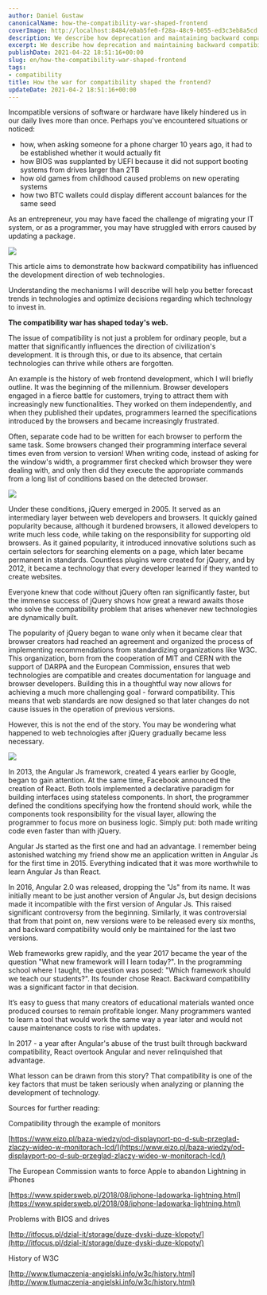 ```yaml
---
author: Daniel Gustaw
canonicalName: how-the-compatibility-war-shaped-frontend
coverImage: http://localhost:8484/e0ab5fe0-f28a-48c9-b055-ed3c3eb8a5cd.avif
description: We describe how deprecation and maintaining backward compatibility have influenced the direction of web technology development.
excerpt: We describe how deprecation and maintaining backward compatibility have influenced the direction of web technology development.
publishDate: 2021-04-22 18:51:16+00:00
slug: en/how-the-compatibility-war-shaped-frontend
tags:
- compatibility
title: How the war for compatibility shaped the frontend?
updateDate: 2021-04-2 18:51:16+00:00
---
```


Incompatible versions of software or hardware have likely hindered us in our daily lives more than once. Perhaps you've encountered situations or noticed:

* how, when asking someone for a phone charger 10 years ago, it had to be established whether it would actually fit
* how BIOS was supplanted by UEFI because it did not support booting systems from drives larger than 2TB
* how old games from childhood caused problems on new operating systems
* how two BTC wallets could display different account balances for the same seed

As an entrepreneur, you may have faced the challenge of migrating your IT system, or as a programmer, you may have struggled with errors caused by updating a package.

![](http://localhost:8484/89e36eaa-b1df-4048-b690-7942494408ad.avif)

This article aims to demonstrate how backward compatibility has influenced the development direction of web technologies.

Understanding the mechanisms I will describe will help you better forecast trends in technologies and optimize decisions regarding which technology to invest in.

**The compatibility war has shaped today's web.**

The issue of compatibility is not just a problem for ordinary people, but a matter that significantly influences the direction of civilization's development. It is through this, or due to its absence, that certain technologies can thrive while others are forgotten.

An example is the history of web frontend development, which I will briefly outline. It was the beginning of the millennium. Browser developers engaged in a fierce battle for customers, trying to attract them with increasingly new functionalities. They worked on them independently, and when they published their updates, programmers learned the specifications introduced by the browsers and became increasingly frustrated.

Often, separate code had to be written for each browser to perform the same task. Some browsers changed their programming interface several times even from version to version! When writing code, instead of asking for the window's width, a programmer first checked which browser they were dealing with, and only then did they execute the appropriate commands from a long list of conditions based on the detected browser.

![](http://localhost:8484/a05d33ed-5348-4ac0-959b-0df33e5f8823.avif)

Under these conditions, jQuery emerged in 2005. It served as an intermediary layer between web developers and browsers. It quickly gained popularity because, although it burdened browsers, it allowed developers to write much less code, while taking on the responsibility for supporting old browsers. As it gained popularity, it introduced innovative solutions such as certain selectors for searching elements on a page, which later became permanent in standards. Countless plugins were created for jQuery, and by 2012, it became a technology that every developer learned if they wanted to create websites.

Everyone knew that code without jQuery often ran significantly faster, but the immense success of jQuery shows how great a reward awaits those who solve the compatibility problem that arises whenever new technologies are dynamically built.

The popularity of jQuery began to wane only when it became clear that browser creators had reached an agreement and organized the process of implementing recommendations from standardizing organizations like W3C. This organization, born from the cooperation of MIT and CERN with the support of DARPA and the European Commission, ensures that web technologies are compatible and creates documentation for language and browser developers. Building this in a thoughtful way now allows for achieving a much more challenging goal - forward compatibility. This means that web standards are now designed so that later changes do not cause issues in the operation of previous versions.

However, this is not the end of the story. You may be wondering what happened to web technologies after jQuery gradually became less necessary.

![](http://localhost:8484/1c67ab75-ecb0-4267-b032-40e168750fe5.avif)

In 2013, the Angular Js framework, created 4 years earlier by Google, began to gain attention. At the same time, Facebook announced the creation of React. Both tools implemented a declarative paradigm for building interfaces using stateless components. In short, the programmer defined the conditions specifying how the frontend should work, while the components took responsibility for the visual layer, allowing the programmer to focus more on business logic. Simply put: both made writing code even faster than with jQuery.

Angular Js started as the first one and had an advantage. I remember being astonished watching my friend show me an application written in Angular Js for the first time in 2015. Everything indicated that it was more worthwhile to learn Angular Js than React.

In 2016, Angular 2.0 was released, dropping the "Js" from its name. It was initially meant to be just another version of Angular Js, but design decisions made it incompatible with the first version of Angular Js. This raised significant controversy from the beginning. Similarly, it was controversial that from that point on, new versions were to be released every six months, and backward compatibility would only be maintained for the last two versions.

Web frameworks grew rapidly, and the year 2017 became the year of the question "What new framework will I learn today?". In the programming school where I taught, the question was posed: "Which framework should we teach our students?". Its founder chose React. Backward compatibility was a significant factor in that decision.

It’s easy to guess that many creators of educational materials wanted once produced courses to remain profitable longer. Many programmers wanted to learn a tool that would work the same way a year later and would not cause maintenance costs to rise with updates.

In 2017 - a year after Angular's abuse of the trust built through backward compatibility, React overtook Angular and never relinquished that advantage.

What lesson can be drawn from this story? That compatibility is one of the key factors that must be taken seriously when analyzing or planning the development of technology.

Sources for further reading:

Compatibility through the example of monitors

[https://www.eizo.pl/baza-wiedzy/od-displayport-po-d-sub-przeglad-zlaczy-wideo-w-monitorach-lcd/](https://www.eizo.pl/baza-wiedzy/od-displayport-po-d-sub-przeglad-zlaczy-wideo-w-monitorach-lcd/)

The European Commission wants to force Apple to abandon Lightning in iPhones

[https://www.spidersweb.pl/2018/08/iphone-ladowarka-lightning.html](https://www.spidersweb.pl/2018/08/iphone-ladowarka-lightning.html)

Problems with BIOS and drives

[http://itfocus.pl/dzial-it/storage/duze-dyski-duze-klopoty/](http://itfocus.pl/dzial-it/storage/duze-dyski-duze-klopoty/)

History of W3C

[http://www.tlumaczenia-angielski.info/w3c/history.html](http://www.tlumaczenia-angielski.info/w3c/history.html)

